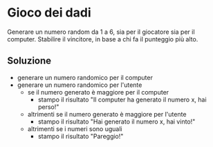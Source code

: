 # Gioco dei dadi

Generare un numero random da 1 a 6, sia per il giocatore sia per il computer.
Stabilire il vincitore, in base a chi fa il punteggio più alto.

## Soluzione

- generare un numero randomico per il computer
- generare un numero randomico per l'utente  
  - se il numero generato è maggiore per il computer
    - stampo il risultato "Il computer ha generato il numero x, hai perso!"
  - altrimenti se il numero generato è maggiore per l'utente
    - stampo il risultato "Hai generato il numero x, hai vinto!"
  - altrimenti se i numeri sono uguali 
    - stampo il risultato "Pareggio!"

